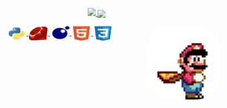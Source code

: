 <div align="center">
  <a href="https://github.com/nonesdk">
  <img height="180em" src="https://github-readme-stats.vercel.app/api?username=nonesdk&show_icons=true&theme=dark&include_all_commits=true&count_private=true"/>
  <a href="https://github.com/nonesdk/github-readme-stats"><img align="center" src="https://github-readme-stats.vercel.app/api/top-langs/?username=nonesdk&layout=compact&theme=dark&hide_border=true"/>
</div>
<div align="center" style="display: inline_block"><br>
  <img align="center" alt="None-Python" height="30" width="40" src="https://raw.githubusercontent.com/devicons/devicon/master/icons/python/python-original.svg">
  <img align="center" alt="None-Ruby" height="30" width="40" src="https://raw.githubusercontent.com/devicons/devicon/master/icons/ruby/ruby-original.svg">
  <img align="center" alt="None-Lua" height="30" width="40" src="https://raw.githubusercontent.com/devicons/devicon/master/icons/lua/lua-original.svg">
  <img align="center" alt="None-Html" height="30" width="40" src="https://raw.githubusercontent.com/devicons/devicon/master/icons/html5/html5-original.svg">
  <img align="center" alt="None-Css" height="30" width="40" src="https://raw.githubusercontent.com/devicons/devicon/master/icons/css3/css3-original.svg">

  <img align="right" alt="None-pic" height="150" style="border-radius:50px;" src="assets/img/mario-none.gif">
</div>

 
</div>
